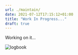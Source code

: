```yaml
---
url: ./maintain/
date: 2021-07-12T17:15:12+01:00
title: "Work In Progress..."
draft: true
---
```


Working on it...

<!--more-->

![logbook](../../../images/wip.gif)
